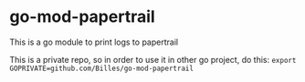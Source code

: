 # go-mod-papertrail

This is a go module to print logs to papertrail

This is a private repo, so in order to use it in other go project, do this:
`export GOPRIVATE=github.com/Billes/go-mod-papertrail`



